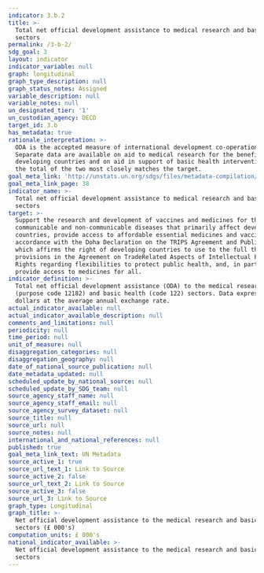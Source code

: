 ```yaml
---
indicator: 3.b.2
title: >-
  Total net official development assistance to medical research and basic health
  sectors
permalink: /3-b-2/
sdg_goal: 3
layout: indicator
indicator_variable: null
graph: longitudinal
graph_type_description: null
graph_status_notes: Assigned
variable_description: null
variable_notes: null
un_designated_tier: '1'
un_custodian_agency: OECD
target_id: 3.b
has_metadata: true
rationale_interpretation: >-
  ODA is the accepted measure of international development co-operation.
  Separate data are available on aid to medical research for the benefit of
  developing countries and on aid in support of basic health interventions, but
  the total of the two most closely matches the target.
goal_meta_link: 'http://unstats.un.org/sdgs/files/metadata-compilation/Metadata-Goal-3.pdf'
goal_meta_link_page: 38
indicator_name: >-
  Total net official development assistance to medical research and basic health
  sectors
target: >-
  Support the research and development of vaccines and medicines for the
  communicable and non-communicable diseases that primarily affect developing
  countries, provide access to affordable essential medicines and vaccines, in
  accordance with the Doha Declaration on the TRIPS Agreement and Public Health,
  which affirms the right of developing countries to use to the full the
  provisions in the Agreement on TradeRelated Aspects of Intellectual Property
  Rights regarding flexibilities to protect public health, and, in particular,
  provide access to medicines for all.
indicator_definition: >-
  Total net official development assistance (ODA) to the medical research
  (purpose code 12182) and basic health (code 122) sectors. Data expressed in UK
  dollars at the average annual exchange rate.
actual_indicator_available: null
actual_indicator_available_description: null
comments_and_limitations: null
periodicity: null
time_period: null
unit_of_measure: null
disaggregation_categories: null
disaggregation_geography: null
date_of_national_source_publication: null
date_metadata_updated: null
scheduled_update_by_national_source: null
scheduled_update_by_SDG_team: null
source_agency_staff_name: null
source_agency_staff_email: null
source_agency_survey_dataset: null
source_title: null
source_url: null
source_notes: null
international_and_national_references: null
published: true
goal_meta_link_text: UN Metadata
source_active_1: true
source_url_text_1: Link to Source
source_active_2: false
source_url_text_2: Link to Source
source_active_3: false
source_url_3: Link to Source
graph_type: Longitudinal
graph_title: >-
  Net official development assistance to the medical research and basic health
  sectors (£ 000's)
computation_units: £ 000's
national_indicator_available: >-
  Net official development assistance to the medical research and basic health
  sectors
---
```

